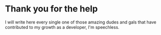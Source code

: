 # Thank you for the help
I will write here every single one of those amazing dudes and gals that have contributed to my growth as a developer, I'm speechless. 

